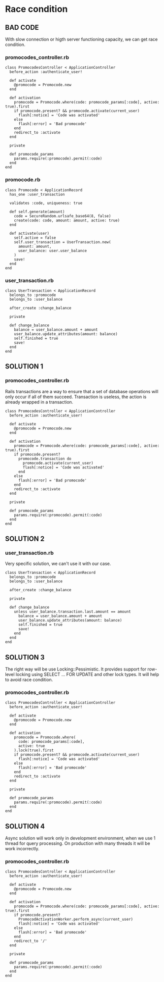 # Race condition

## BAD CODE

With slow connection or higth server functioning capacity, we can get race condition.

### promocodes_controller.rb

```
class PromocodesController < ApplicationController
  before_action :authenticate_user!

  def activate
    @promocode = Promocode.new
  end

  def activation
    promocode = Promocode.where(code: promocode_params[:code], active: true).first
    if promocode.present? && promocode.activate(current_user)
      flash[:notice] = 'Code was activated'
    else
      flash[:error] = 'Bad promocode'
    end
    redirect_to :activate
  end

  private

  def promocode_params
    params.require(:promocode).permit(:code)
  end
end
```

### promocode.rb

```
class Promocode < ApplicationRecord
  has_one :user_transaction

  validates :code, uniqueness: true

  def self.generate(amount)
    code = SecureRandom.urlsafe_base64(8, false)
    create(code: code, amount: amount, active: true)
  end

  def activate(user)
    self.active = false
    self.user_transaction = UserTransaction.new(
      amount: amount,
      user_balance: user.user_balance
    )
    save!
  end
end
```

### user_transaction.rb

```
class UserTransaction < ApplicationRecord
  belongs_to :promocode
  belongs_to :user_balance

  after_create :change_balance

  private

  def change_balance
    balance = user_balance.amount + amount
    user_balance.update_attributes(amount: balance)
    self.finished = true
    save!
  end
end
```

## SOLUTION 1

### promocodes_controller.rb

Rails transactions are a way to ensure that a set of database operations will only occur if all of them succeed. Transaction is useless, the action is already wrapped in a transaction.

```
class PromocodesController < ApplicationController
  before_action :authenticate_user!

  def activate
    @promocode = Promocode.new
  end

  def activation
    promocode = Promocode.where(code: promocode_params[:code], active: true).first
    if promocode.present?
      promocode.transaction do
        promocode.activate(current_user)
        flash[:notice] = 'Code was activated'
      end
    else
      flash[:error] = 'Bad promocode'
    end
    redirect_to :activate
  end

  private

  def promocode_params
    params.require(:promocode).permit(:code)
  end
end
```

## SOLUTION 2

### user_transaction.rb

Very specific solution, we can't use it with our case.

```
class UserTransaction < ApplicationRecord
  belongs_to :promocode
  belongs_to :user_balance

  after_create :change_balance

  private

  def change_balance
    unless user_balance.transaction.last.amount == amount
      balance = user_balance.amount + amount
      user_balance.update_attributes(amount: balance)
      self.finished = true
      save!
    end
  end
end
```

## SOLUTION 3

The right way will be use Locking::Pessimistic. It provides support for row-level locking using SELECT … FOR UPDATE and other lock types. It will help to avoid race condition.

### promocodes_controller.rb

```
class PromocodesController < ApplicationController
  before_action :authenticate_user!

  def activate
    @promocode = Promocode.new
  end

  def activation
    promocode = Promocode.where(
      code: promocode_params[:code],
      active: true
    ).lock(true).first
    if promocode.present? && promocode.activate(current_user)
      flash[:notice] = 'Code was activated'
    else
      flash[:error] = 'Bad promocode'
    end
    redirect_to :activate
  end

  private

  def promocode_params
    params.require(:promocode).permit(:code)
  end
end
```

## SOLUTION 4

Async solution will work only in development environment, when we use 1 thread for query processing. On production with many threads it will be work incorrectly.

### promocodes_controller.rb

```
class PromocodesController < ApplicationController
  before_action :authenticate_user!

  def activate
    @promocode = Promocode.new
  end

  def activation
    promocode = Promocode.where(code: promocode_params[:code], active: true).first
    if promocode.present?
      PromocodActivationWorker.perform_async(current_user)
      flash[:notice] = 'Code was activated'
    else
      flash[:error] = 'Bad promocode'
    end
    redirect_to '/'
  end

  private

  def promocode_params
    params.require(:promocode).permit(:code)
  end
end
```
